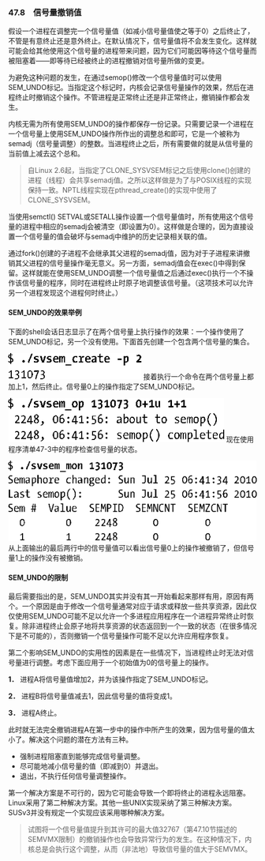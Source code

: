 ### 47.8　信号量撤销值

假设一个进程在调整完一个信号量值（如减小信号量值使之等于0）之后终止了，不管是有意终止还是意外终止。在默认情况下，信号量值将不会发生变化。这样就可能会给其他使用这个信号量的进程带来问题，因为它们可能因等待这个信号量而被阻塞着——即等待已经被终止的进程撤销对信号量所做的变更。

为避免这种问题的发生，在通过semop()修改一个信号量值时可以使用SEM_UNDO标记。当指定这个标记时，内核会记录信号量操作的效果，然后在进程终止时撤销这个操作。不管进程是正常终止还是非正常终止，撤销操作都会发生。

内核无需为所有使用SEM_UNDO的操作都保存一份记录。只需要记录一个进程在一个信号量上使用SEM_UNDO操作所作出的调整总和即可，它是一个被称为semadj（信号量调整）的整数。当进程终止之后，所有需要做的就是从信号量的当前值上减去这个总和。

> 自Linux 2.6起，当指定了CLONE_SYSVSEM标记之后使用clone()创建的进程（线程）会共享semadj值。之所以这样做是为了与POSIX线程的实现保持一致。NPTL线程实现在pthread_create()的实现中使用了CLONE_SYSVSEM。

当使用semctl() SETVAL或SETALL操作设置一个信号量值时，所有使用这个信号量的进程中相应的semadj会被清空（即设置为0）。这样做是合理的，因为直接设置一个信号量的值会破坏与semadj中维护的历史记录相关联的值。

通过fork()创建的子进程不会继承其父进程的semadj值，因为对于子进程来讲撤销其父进程的信号量操作毫无意义。另一方面，semadj值会在exec()中得到保留。这样就能在使用SEM_UNDO调整一个信号量值之后通过exec()执行一个不操作该信号量的程序，同时在进程终止时原子地调整该信号量。（这项技术可以允许另一个进程发现这个进程何时终止。）

#### SEM_UNDO的效果举例

下面的shell会话日志显示了在两个信号量上执行操作的效果：一个操作使用了SEM_UNDO标记，另一个没有使用。下面首先创建一个包含两个信号量的集合。



![1248.png](../images/1248.png)
接着执行一个命令在两个信号量上都加上1，然后终止。信号量0上的操作指定了SEM_UNDO标记。



![1249.png](../images/1249.png)
现在使用程序清单47-3中的程序检查信号量的状态。



![1250.png](../images/1250.png)
从上面输出的最后两行中的信号量值可以看出信号量0上的操作被撤销了，但信号量1上的操作没有被撤销。

#### SEM_UNDO的限制

最后需要指出的是，SEM_UNDO其实并没有其一开始看起来那样有用，原因有两个。一个原因是由于修改一个信号量通常对应于请求或释放一些共享资源，因此仅仅使用SEM_UNDO可能不足以允许一个多进程应用程序在一个进程异常终止时恢复。除非进程终止会原子地将共享资源的状态返回到一个一致的状态（在很多情况下是不可能的），否则撤销一个信号量操作可能不足以允许应用程序恢复。

第二个影响SEM_UNDO的实用性的因素是在一些情况下，当进程终止时无法对信号量进行调整。考虑下面应用于一个初始值为0的信号量上的操作。

**1．** 进程A将信号量值增加2，并为该操作指定了SEM_UNDO标记。

**2．** 进程B将信号量值减去1，因此信号量的值将变成1。

**3．** 进程A终止。

此时就无法完全撤销进程A在第一步中的操作中所产生的效果，因为信号量的值太小了。解决这个问题的潜在方法有三种。

+ 强制进程阻塞直到能够完成信号量调整。
+ 尽可能地减小信号量的值（即减到0）并退出。
+ 退出，不执行任何信号量调整操作。

第一个解决方案是不可行的，因为它可能会导致一个即将终止的进程永远阻塞。Linux采用了第二种解决方案。其他一些UNIX实现采纳了第三种解决方案。SUSv3并没有规定一个实现应该采用哪种解决方案。

> 试图将一个信号量值提升到其许可的最大值32767（第47.10节描述的SEMVMX限制）的撤销操作也会导致异常行为的发生。在这种情况下，内核总是会执行这个调整，从而（非法地）导致信号量的值大于SEMVMX。

